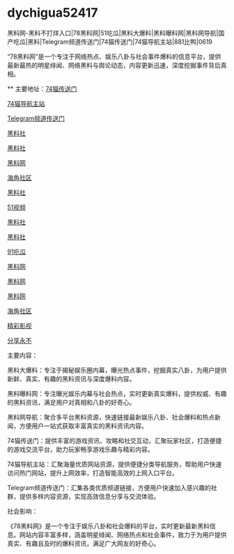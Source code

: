 # dychigua52417
黑料网-黑料不打烊入口|78黑料网|51吃瓜|黑料大爆料|黑料曝料网|黑料网导航|国产吃瓜|黑料|Telegram频道传送门|74猫传送门|74猫导航主站|881比鸭|0619

“78黑料网”是一个专注于网络热点、娱乐八卦与社会事件爆料的信息平台，提供最新最热的明星绯闻、网络黑料与舆论动态，内容更新迅速，深度挖掘事件背后真相。

** 主要地址：<a href="https://74mao.com/">74猫传送门</a>

<a href="https://74mao.com/">74猫导航主站</a>

<a href="https://74mao.com/">Telegram频道传送门</a>

<a href="https://hj-260.pages.dev/">黑料社</a>

<a href="https://hj-342.pages.dev/">黑料社</a>

<a href="https://hj-309.pages.dev/">黑料网</a>

<a href="https://hj-344.pages.dev/">海角社区</a>

<a href="https://hl223.pages.dev/">黑料社</a>

<a href="https://hj-348.pages.dev/">51视频</a>

<a href="https://hl284.pages.dev/">黑料社</a>

<a href="https://hj-337.pages.dev/">黑料社</a>

<a href="https://91chiguazhongxin.pages.dev/">91吃瓜</a>

<a href="https://xiazaianzhuang.pages.dev/">黑料网</a>

<a href="https://heiliaowangjin.pages.dev/">黑料网</a>

<a href="https://hj-251.pages.dev/">黑料网</a>

<a href="https://hj-258.pages.dev/">海角社区</a>

<a href="https://hj-260.pages.dev/">精彩影视</a>

<a href="https://hj-264.pages.dev/">分享永不</a>

主要内容：

黑料大爆料：专注于揭秘娱乐圈内幕，曝光热点事件，挖掘真实八卦，为用户提供新鲜、真实、有趣的黑料资讯与深度爆料内容。

黑料曝料网：专注曝光娱乐内幕与社会热点，实时更新真实爆料，提供权威、有趣的黑料资讯，满足用户对真相和八卦的好奇心。

黑料网导航：聚合多平台黑料资源，快速链接最新娱乐八卦、社会爆料和热点新闻，方便用户一站式获取丰富真实的黑料资讯内容。

74猫传送门：提供丰富的游戏资讯、攻略和社交互动，汇聚玩家社区，打造便捷的游戏交流平台，助力玩家畅享游戏乐趣与精彩内容。

74猫导航主站：汇聚海量优质网站资源，提供便捷分类导航服务，帮助用户快速访问热门网站，提升上网效率，打造智能高效的上网入口平台。

Telegram频道传送门：汇集各类优质频道链接，方便用户快速加入感兴趣的社群，提供多样内容资源，实现高效信息分享与交流体验。

社会影响：

《78黑料网》是一个专注于娱乐八卦和社会爆料的平台，实时更新最新黑料信息。网站内容丰富多样，涵盖明星绯闻、网络热点和社会事件，致力于为用户提供真实、有趣且及时的爆料资讯，满足广大网友的好奇心。
